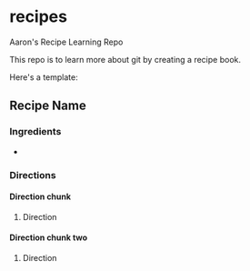 # recipes

Aaron's Recipe Learning Repo

This repo is to learn more about git by creating a recipe book.

Here's a template:

## Recipe Name

### Ingredients

*

### Directions

#### Direction chunk

1. Direction

#### Direction chunk two

1. Direction
